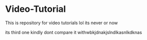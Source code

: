 # Video-Tutorial
This is repository for video tutorials
lol its never or now

its third one kindly dont compare it withwbkjdnakjslndlkasnlkdknas
